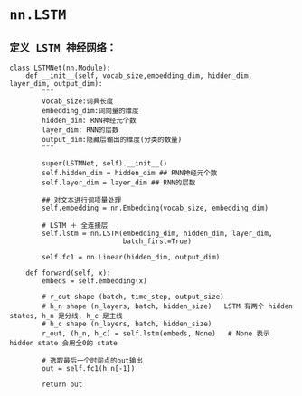 # `nn.LSTM`

## `定义 LSTM 神经网络：`

    class LSTMNet(nn.Module):
        def __init__(self, vocab_size,embedding_dim, hidden_dim, layer_dim, output_dim):
            """
            vocab_size:词典长度
            embedding_dim:词向量的维度
            hidden_dim: RNN神经元个数
            layer_dim: RNN的层数
            output_dim:隐藏层输出的维度(分类的数量)
            """

            super(LSTMNet, self).__init__()
            self.hidden_dim = hidden_dim ## RNN神经元个数
            self.layer_dim = layer_dim ## RNN的层数
            
            ## 对文本进行词项量处理
            self.embedding = nn.Embedding(vocab_size, embedding_dim)
            
            # LSTM ＋ 全连接层
            self.lstm = nn.LSTM(embedding_dim, hidden_dim, layer_dim,
                                batch_first=True)
            
            self.fc1 = nn.Linear(hidden_dim, output_dim)
        
        def forward(self, x):
            embeds = self.embedding(x)
        
            # r_out shape (batch, time_step, output_size)
            # h_n shape (n_layers, batch, hidden_size)   LSTM 有两个 hidden states, h_n 是分线, h_c 是主线
            # h_c shape (n_layers, batch, hidden_size)
            r_out, (h_n, h_c) = self.lstm(embeds, None)   # None 表示 hidden state 会用全0的 state
            
            # 选取最后一个时间点的out输出
            out = self.fc1(h_n[-1]) 
            
            return out